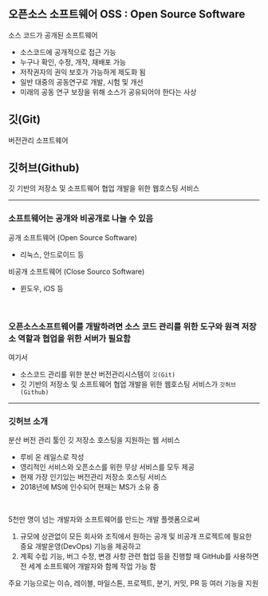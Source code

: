 ## 오픈소스 소프트웨어 OSS : Open Source Software
소스 코드가 공개된 소프트웨어
- 소스코드에 공개적으로 접근 가능
- 누구나 확인, 수정, 개작, 재배포 가능
- 저작권자의 권익 보호가 가능하게 제도화 됨
- 일반 대중의 공동연구로 개발, 시험 및 개선
- 미래의 공동 연구 보장을 위해 소스가 공유되어야 한다는 사상

## 깃(Git)
버전관리 소프트웨어

## 깃허브(Github)
깃 기반의 저장소 및 소프트웨어 협업 개발을 위한 웹호스팅 서비스

----

### 소프트웨어는 공개와 비공개로 나눌 수 있음

공개 소프트웨어 (Open Source Software)
- 리눅스, 안드로이드 등

비공개 소프트웨어 (Close Sourco Software)
- 윈도우, iOS 등

<br>

### 오픈소스소프트웨어를 개발하려면 소스 코드 관리를 위한 도구와 원격 저장소 역할과 협업을 위한 서버가 필요함  
  

여기서  
  
- 소스코드 관리를 위한 분산 버전관리시스템이 `깃(Git)`  
- 깃 기반의 저장소 및 소프트웨어 협업 개발을 위한 웹호스팅 서비스가 `깃허브(Github)`


----

### 깃허브 소개 

분산 버전 관리 툴인 깃 저장소 호스팅을 지원하는 웹 서비스
- 루비 온 레일스로 작성
- 영리적인 서비스와 오픈소스를 위한 무상 서비스를 모두 제공
- 현재 가장 인기있는 버전관리 저장소 호스팅 서비스
- 2018년에 MS에 인수되어 현재는 MS가 소유 중

<br>

5천만 명이 넘는 개발자와 소프트웨어를 만드는 개발 플렛폼으로써
1. 규모에 상관없이 모든 회사와 조직에서 원하는 공개 및 비공개 프로젝트에 필요한 중요 개발운영(DevOps) 기능을 제공하고
2. 계획 수립 기능, 버그 수정, 변경 사항 관련 협업 등을 진행할 때 GitHub를 사용하면 전 세계 소프트웨어 개발자와 함께 작업 가능 함
   
주요 기능으로는 이슈, 레이블, 마일스톤, 프로젝트, 분기, 커밋, PR 등 여러 기능을 지원


